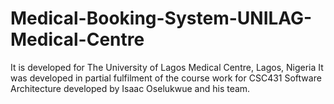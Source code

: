 # Medical-Booking-System-UNILAG-Medical-Centre
It is developed for The University of Lagos Medical Centre, Lagos, Nigeria
It was developed in partial fulfilment of the course work for CSC431
Software Architecture
developed by Isaac Oselukwue and his team.
